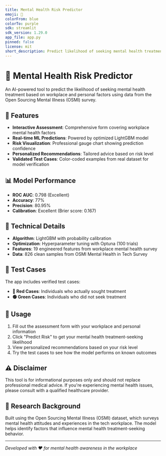 ```yaml
---
title: Mental Health Risk Predictor
emoji: 🧠
colorFrom: blue
colorTo: purple
sdk: streamlit
sdk_version: 1.29.0
app_file: app.py
pinned: false
license: mit
short_description: Predict likelihood of seeking mental health treatment based on workplace factors
---
```


# 🧠 Mental Health Risk Predictor

An AI-powered tool to predict the likelihood of seeking mental health treatment based on workplace and personal factors using data from the Open Sourcing Mental Illness (OSMI) survey.

## 🎯 Features

- **Interactive Assessment**: Comprehensive form covering workplace mental health factors
- **Real-time ML Predictions**: Powered by optimized LightGBM model
- **Risk Visualization**: Professional gauge chart showing prediction confidence
- **Personalized Recommendations**: Tailored advice based on risk level
- **Validated Test Cases**: Color-coded examples from real dataset for model verification

## 📊 Model Performance

- **ROC AUC**: 0.798 (Excellent)
- **Accuracy**: 77%
- **Precision**: 80.95%
- **Calibration**: Excellent (Brier score: 0.167)

## 🤖 Technical Details

- **Algorithm**: LightGBM with probability calibration
- **Optimization**: Hyperparameter tuning with Optuna (100 trials)
- **Features**: 19 engineered features from workplace mental health survey
- **Data**: 826 clean samples from OSMI Mental Health in Tech Survey

## 🧪 Test Cases

The app includes verified test cases:
- **🔴 Red Cases**: Individuals who actually sought treatment
- **🟢 Green Cases**: Individuals who did not seek treatment

## 🚀 Usage

1. Fill out the assessment form with your workplace and personal information
2. Click "Predict Risk" to get your mental health treatment-seeking likelihood
3. View personalized recommendations based on your risk level
4. Try the test cases to see how the model performs on known outcomes

## ⚠️ Disclaimer

This tool is for informational purposes only and should not replace professional medical advice. If you're experiencing mental health issues, please consult with a qualified healthcare provider.

## 🔬 Research Background

Built using the Open Sourcing Mental Illness (OSMI) dataset, which surveys mental health attitudes and experiences in the tech workplace. The model helps identify factors that influence mental health treatment-seeking behavior.

---

*Developed with ❤️ for mental health awareness in the workplace*

